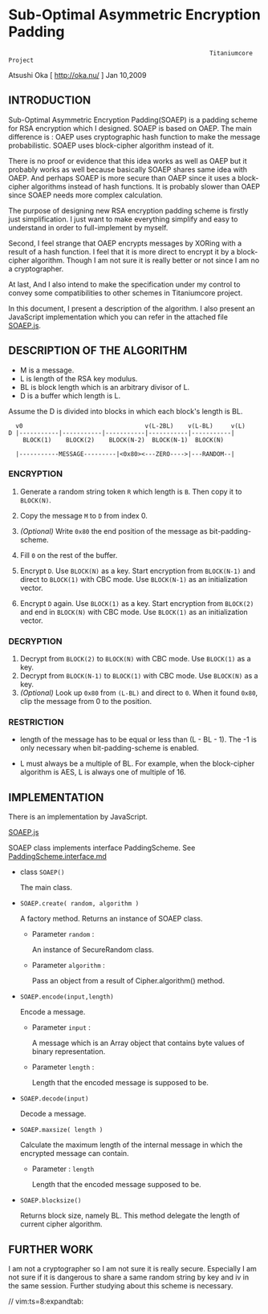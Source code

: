 
#  Sub-Optimal Asymmetric Encryption Padding

                                                            Titaniumcore Project

Atsushi Oka [ http://oka.nu/ ]                                       Jan 10,2009


## INTRODUCTION

Sub-Optimal Asymmetric Encryption Padding(SOAEP) is a padding scheme for
RSA encryption which I designed. SOAEP is based on OAEP.  The main
difference is : OAEP uses cryptographic hash function to make the
message probabilistic.  SOAEP uses block-cipher algorithm instead of it.

There is no proof or evidence that this idea works as well as OAEP but
it probably works as well because basically SOAEP shares same idea with
OAEP. And perhaps SOAEP is more secure than OAEP since it uses a
block-cipher algorithms instead of hash functions. It is probably slower
than OAEP since SOAEP needs more complex calculation.

The purpose of designing new RSA encryption padding scheme is firstly
just simplification. I just want to make everything simplify and easy to
understand in order to full-implement by myself.

Second, I feel strange that OAEP encrypts messages by XORing with a
result of a hash function. I feel that it is more direct to encrypt it
by a block-cipher algorithm. Though I am not sure it is really better or
not since I am no a cryptographer.

At last, And I also intend to make the specification under my control to
convey some compatibilities to other schemes in Titaniumcore project.

In this document, I present a description of the algorithm. I also
present an JavaScript implementation which you can refer in the attached
file [SOAEP.js](SOAEP.js).

## DESCRIPTION OF THE ALGORITHM

- M is a message.
- L is length of the RSA key modulus.
- BL is block length which is an arbitrary divisor of L.
- D is a buffer which length is L.

Assume the D is divided into blocks in which each block's length is BL.

      v0                                  v(L-2BL)    v(L-BL)     v(L)
    D |-----------|-----------|-----------|-----------|-----------|
        BLOCK(1)    BLOCK(2)    BLOCK(N-2)  BLOCK(N-1)  BLOCK(N)

      |-----------MESSAGE---------|<0x80><---ZERO---->|---RANDOM--|

### ENCRYPTION

1. Generate a random string token `R` which length is `B`. Then copy it to `BLOCK(N)`.
2. Copy the message `M` to `D` from index 0.
3. _(Optional)_ Write `0x80` the end position of the message as bit-padding-scheme.
4. Fill `0` on the rest of the buffer.

5. Encrypt `D`. Use `BLOCK(N)` as a key. Start encryption from `BLOCK(N-1)` and direct to
   `BLOCK(1)` with CBC mode. Use `BLOCK(N-1)` as an initialization vector.

6. Encrypt `D` again. Use `BLOCK(1)` as a key. Start encryption from `BLOCK(2)`
   and end in `BLOCK(N)` with CBC mode. Use `BLOCK(1)` as an initialization vector.

### DECRYPTION

1. Decrypt from `BLOCK(2)` to `BLOCK(N)` with CBC mode. Use `BLOCK(1)` as a key.
2. Decrypt from `BLOCK(N-1)` to `BLOCK(1)` with CBC mode. Use `BLOCK(N)` as a key.
3. _(Optional)_ Look up `0x80` from `(L-BL)` and direct to `0`. When it found `0x80`,
   clip the message from 0 to the position.

### RESTRICTION

- length of the message has to be equal or less than (L - BL - 1).
  The -1 is only necessary when bit-padding-scheme is enabled.

- L must always be a multiple of BL. For example, when the block-cipher
  algorithm is AES, L is always one of multiple of 16.


## IMPLEMENTATION

There is an implementation by JavaScript.

[SOAEP.js](SOAEP.js)

SOAEP class implements interface PaddingScheme.
See [PaddingScheme.interface.md](PaddingScheme.interface.md)

- class `SOAEP()`

  The main class.

- `SOAEP.create( random, algorithm )`

  A factory method.  Returns an instance of SOAEP class.

  - Parameter `random` :

    An instance of SecureRandom class.

  - Parameter `algorithm` :

    Pass an object from a result of Cipher.algorithm() method.

- `SOAEP.encode(input,length)`

  Encode a message.

  - Parameter `input` :

    A message which is an Array object that contains byte values
    of binary representation.

  - Parameter `length` :

    Length that the encoded message is supposed to be.

- `SOAEP.decode(input)`

  Decode a message.

- `SOAEP.maxsize( length )`

  Calculate the maximum length of the internal message in which
  the encrypted message can contain.

  - Parameter : `length`

    Length that the encoded message supposed to be.

- `SOAEP.blocksize()`

  Returns block size, namely BL. This method delegate the length
  of current cipher algorithm.

## FURTHER WORK

I am not a cryptographer so I am not sure it is really secure.
Especially I am not sure if it is dangerous to share a same random
string by key and iv in the same session.  Further studying about this
scheme is necessary.

// vim:ts=8:expandtab:
